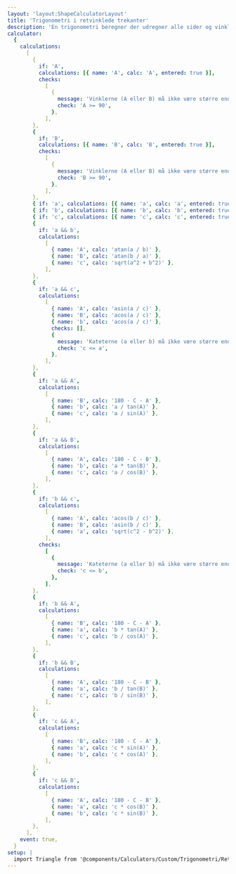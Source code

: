 ```yaml
---
layout: 'layout:ShapeCalculatorLayout'
title: 'Trigonometri i retvinklede trekanter'
description: 'En trigonometri beregner der udregner alle sider og vinkler i en retvinklet trekant ved hjælp af trigonometri og pythagoras'
calculator:
  {
    calculations:
      [
        {
          if: 'A',
          calculations: [{ name: 'A', calc: 'A', entered: true }],
          checks:
            [
              {
                message: 'Vinklerne (A eller B) må ikke være større end eller lig med 90°',
                check: 'A >= 90',
              },
            ],
        },
        {
          if: 'B',
          calculations: [{ name: 'B', calc: 'B', entered: true }],
          checks:
            [
              {
                message: 'Vinklerne (A eller B) må ikke være større end eller lig med 90°',
                check: 'B >= 90',
              },
            ],
        },
        { if: 'a', calculations: [{ name: 'a', calc: 'a', entered: true }] },
        { if: 'b', calculations: [{ name: 'b', calc: 'b', entered: true }] },
        { if: 'c', calculations: [{ name: 'c', calc: 'c', entered: true }] },
        {
          if: 'a && b',
          calculations:
            [
              { name: 'A', calc: 'atan(a / b)' },
              { name: 'B', calc: 'atan(b / a)' },
              { name: 'c', calc: 'sqrt(a^2 + b^2)' },
            ],
        },
        {
          if: 'a && c',
          calculations:
            [
              { name: 'A', calc: 'asin(a / c)' },
              { name: 'B', calc: 'acos(a / c)' },
              { name: 'b', calc: 'acos(a / c)' },
              checks: [],
              {
                message: 'Kateterne (a eller b) må ikke være større end eller lig med hypotenusen (c)',
                check: 'c <= a',
              },
            ],
        },
        {
          if: 'a && A',
          calculations:
            [
              { name: 'B', calc: '180 - C - A' },
              { name: 'b', calc: 'a / tan(A)' },
              { name: 'c', calc: 'a / sin(A)' },
            ],
        },
        {
          if: 'a && B',
          calculations:
            [
              { name: 'A', calc: '180 - C - B' },
              { name: 'b', calc: 'a * tan(B)' },
              { name: 'c', calc: 'a / cos(B)' },
            ],
        },
        {
          if: 'b && c',
          calculations:
            [
              { name: 'A', calc: 'acos(b / c)' },
              { name: 'B', calc: 'asin(b / c)' },
              { name: 'a', calc: 'sqrt(c^2 - b^2)' },
            ],
          checks:
            [
              {
                message: 'Kateterne (a eller b) må ikke være større end eller lig med hypotenusen (c)',
                check: 'c <= b',
              },
            ],
        },
        {
          if: 'b && A',
          calculations:
            [
              { name: 'B', calc: '180 - C - A' },
              { name: 'a', calc: 'b * tan(A)' },
              { name: 'c', calc: 'b / cos(A)' },
            ],
        },
        {
          if: 'b && B',
          calculations:
            [
              { name: 'A', calc: '180 - C - B' },
              { name: 'a', calc: 'b / tan(B)' },
              { name: 'c', calc: 'b / sin(B)' },
            ],
        },
        {
          if: 'c && A',
          calculations:
            [
              { name: 'B', calc: '180 - C - A' },
              { name: 'a', calc: 'c * sin(A)' },
              { name: 'b', calc: 'c * cos(A)' },
            ],
        },
        {
          if: 'c && B',
          calculations:
            [
              { name: 'A', calc: '180 - C - B' },
              { name: 'a', calc: 'c * cos(B)' },
              { name: 'b', calc: 'c * sin(B)' },
            ],
        },
      ],
    event: true,
  }
setup: |
  import Triangle from '@components/Calculators/Custom/Trigonometri/Retvinklet.svelte'
---
```


<Triangle client:load />

